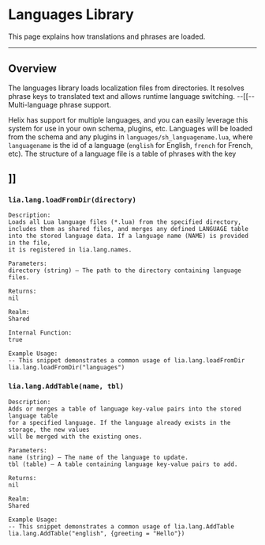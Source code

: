 # Languages Library

This page explains how translations and phrases are loaded.

---

## Overview

The languages library loads localization files from directories. It resolves phrase keys to translated text and allows runtime language switching.
--[[--
Multi-language phrase support.

Helix has support for multiple languages, and you can easily leverage this system for use in your own schema, plugins, etc.
Languages will be loaded from the schema and any plugins in `languages/sh_languagename.lua`, where `languagename` is the id of a
language (`english` for English, `french` for French, etc). The structure of a language file is a table of phrases with the key

]]
---

### `lia.lang.loadFromDir(directory)`

    
    Description:
    Loads all Lua language files (*.lua) from the specified directory,
    includes them as shared files, and merges any defined LANGUAGE table
    into the stored language data. If a language name (NAME) is provided in the file,
    it is registered in lia.lang.names.
    
    Parameters:
    directory (string) – The path to the directory containing language files.
    
    Returns:
    nil
    
    Realm:
    Shared
    
    Internal Function:
    true
    
    Example Usage:
    -- This snippet demonstrates a common usage of lia.lang.loadFromDir
    lia.lang.loadFromDir("languages")

### `lia.lang.AddTable(name, tbl)`

    
    Description:
    Adds or merges a table of language key-value pairs into the stored language table
    for a specified language. If the language already exists in the storage, the new values
    will be merged with the existing ones.
    
    Parameters:
    name (string) – The name of the language to update.
    tbl (table) – A table containing language key-value pairs to add.
    
    Returns:
    nil
    
    Realm:
    Shared
    
    Example Usage:
    -- This snippet demonstrates a common usage of lia.lang.AddTable
    lia.lang.AddTable("english", {greeting = "Hello"})
